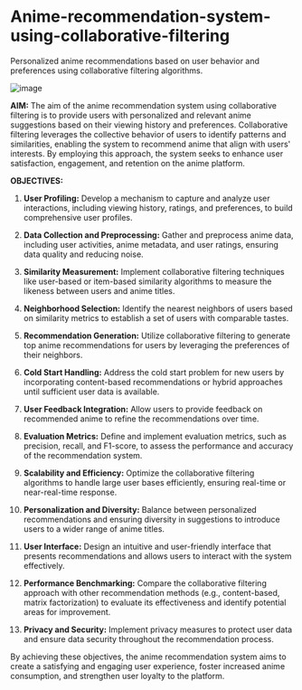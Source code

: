 # Anime-recommendation-system-using-collaborative-filtering
Personalized anime recommendations based on user behavior and preferences using collaborative filtering algorithms.



![image](https://github.com/suchetananaharoy/Anime-recommendation-system-using-collaborative-filtering/assets/69230734/72a8cfa0-21f4-4cc6-9a95-8fa5e5320552)




**AIM:**
The aim of the anime recommendation system using collaborative filtering is to provide users with personalized and relevant anime suggestions based on their viewing history and preferences. Collaborative filtering leverages the collective behavior of users to identify patterns and similarities, enabling the system to recommend anime that align with users' interests. By employing this approach, the system seeks to enhance user satisfaction, engagement, and retention on the anime platform.

**OBJECTIVES:**

1. **User Profiling:** Develop a mechanism to capture and analyze user interactions, including viewing history, ratings, and preferences, to build comprehensive user profiles.

2. **Data Collection and Preprocessing:** Gather and preprocess anime data, including user activities, anime metadata, and user ratings, ensuring data quality and reducing noise.

3. **Similarity Measurement:** Implement collaborative filtering techniques like user-based or item-based similarity algorithms to measure the likeness between users and anime titles.

4. **Neighborhood Selection:** Identify the nearest neighbors of users based on similarity metrics to establish a set of users with comparable tastes.

5. **Recommendation Generation:** Utilize collaborative filtering to generate top anime recommendations for users by leveraging the preferences of their neighbors.

6. **Cold Start Handling:** Address the cold start problem for new users by incorporating content-based recommendations or hybrid approaches until sufficient user data is available.

7. **User Feedback Integration:** Allow users to provide feedback on recommended anime to refine the recommendations over time.

8. **Evaluation Metrics:** Define and implement evaluation metrics, such as precision, recall, and F1-score, to assess the performance and accuracy of the recommendation system.

9. **Scalability and Efficiency:** Optimize the collaborative filtering algorithms to handle large user bases efficiently, ensuring real-time or near-real-time response.

10. **Personalization and Diversity:** Balance between personalized recommendations and ensuring diversity in suggestions to introduce users to a wider range of anime titles.

11. **User Interface:** Design an intuitive and user-friendly interface that presents recommendations and allows users to interact with the system effectively.

12. **Performance Benchmarking:** Compare the collaborative filtering approach with other recommendation methods (e.g., content-based, matrix factorization) to evaluate its effectiveness and identify potential areas for improvement.

13. **Privacy and Security:** Implement privacy measures to protect user data and ensure data security throughout the recommendation process.

By achieving these objectives, the anime recommendation system aims to create a satisfying and engaging user experience, foster increased anime consumption, and strengthen user loyalty to the platform.




